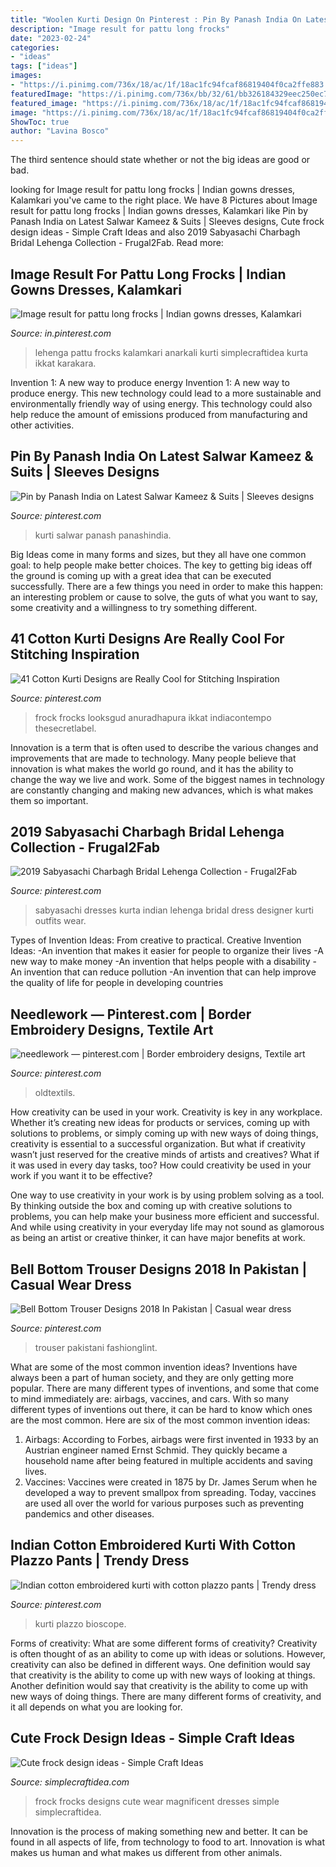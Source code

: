 ```yaml
---
title: "Woolen Kurti Design On Pinterest : Pin By Panash India On Latest Salwar Kameez &amp; Suits"
description: "Image result for pattu long frocks"
date: "2023-02-24"
categories:
- "ideas"
tags: ["ideas"]
images:
- "https://i.pinimg.com/736x/18/ac/1f/18ac1fc94fcaf86819404f0ca2ffe883.jpg"
featuredImage: "https://i.pinimg.com/736x/bb/32/61/bb326184329eec250ec760a7fa9f6bb6.jpg"
featured_image: "https://i.pinimg.com/736x/18/ac/1f/18ac1fc94fcaf86819404f0ca2ffe883.jpg"
image: "https://i.pinimg.com/736x/18/ac/1f/18ac1fc94fcaf86819404f0ca2ffe883.jpg"
ShowToc: true
author: "Lavina Bosco"
---
```



The third sentence should state whether or not the big ideas are good or bad.

	

		
looking for Image result for pattu long frocks | Indian gowns dresses, Kalamkari you've came to the right place. We have 8 Pictures about Image result for pattu long frocks | Indian gowns dresses, Kalamkari like Pin by Panash India on Latest Salwar Kameez &amp; Suits | Sleeves designs, Cute frock design ideas - Simple Craft Ideas and also 2019 Sabyasachi Charbagh Bridal Lehenga Collection - Frugal2Fab. Read more:
		
    
## Image Result For Pattu Long Frocks | Indian Gowns Dresses, Kalamkari

<img loading=lazy src="https://i.pinimg.com/736x/bb/32/61/bb326184329eec250ec760a7fa9f6bb6.jpg" onerror="this.onerror=null;this.src='https://tse1.mm.bing.net/th?id=OIP.w84KQvv7gZzGHgIEBFRkxgHaKm&amp;pid=15.1';" alt="Image result for pattu long frocks | Indian gowns dresses, Kalamkari">

_Source: in.pinterest.com_

>lehenga pattu frocks kalamkari anarkali kurti simplecraftidea kurta ikkat karakara. 

	

Invention 1: A new way to produce energy
Invention 1: A new way to produce energy. This new technology could lead to a more sustainable and environmentally friendly way of using energy. This technology could also help reduce the amount of emissions produced from manufacturing and other activities.

    
## Pin By Panash India On Latest Salwar Kameez &amp; Suits | Sleeves Designs

<img loading=lazy src="https://i.pinimg.com/736x/34/7d/b3/347db3e3cf30a657b2a47ad065439b3a.jpg" onerror="this.onerror=null;this.src='https://tse1.mm.bing.net/th?id=OIP.ZFwK4mpQyVo4hYuE7OwKLQHaKX&amp;pid=15.1';" alt="Pin by Panash India on Latest Salwar Kameez &amp; Suits | Sleeves designs">

_Source: pinterest.com_

>kurti salwar panash panashindia. 

	

Big Ideas come in many forms and sizes, but they all have one common goal: to help people make better choices. The key to getting big ideas off the ground is coming up with a great idea that can be executed successfully. There are a few things you need in order to make this happen: an interesting problem or cause to solve, the guts of what you want to say, some creativity and a willingness to try something different.

    
## 41 Cotton Kurti Designs Are Really Cool For Stitching Inspiration

<img loading=lazy src="https://i.pinimg.com/736x/73/2e/f6/732ef69c464fa364610bf7d77fec7d4c.jpg" onerror="this.onerror=null;this.src='https://tse3.mm.bing.net/th?id=OIP.zGO-IaZ8aYMD-6ntGW4vbwHaJ3&amp;pid=15.1';" alt="41 Cotton Kurti Designs are Really Cool for Stitching Inspiration">

_Source: pinterest.com_

>frock frocks looksgud anuradhapura ikkat indiacontempo thesecretlabel. 

	

Innovation is a term that is often used to describe the various changes and improvements that are made to technology. Many people believe that innovation is what makes the world go round, and it has the ability to change the way we live and work. Some of the biggest names in technology are constantly changing and making new advances, which is what makes them so important.

    
## 2019 Sabyasachi Charbagh Bridal Lehenga Collection - Frugal2Fab

<img loading=lazy src="https://i.pinimg.com/736x/f2/29/04/f22904d3f555f1f704c60b1465a0ad6b.jpg" onerror="this.onerror=null;this.src='https://tse3.mm.bing.net/th?id=OIP.BDeAJc1j3emlrnSRLny0ugHaJ4&amp;pid=15.1';" alt="2019 Sabyasachi Charbagh Bridal Lehenga Collection - Frugal2Fab">

_Source: pinterest.com_

>sabyasachi dresses kurta indian lehenga bridal dress designer kurti outfits wear. 

	

Types of Invention Ideas: From creative to practical.
Creative Invention Ideas: 
-An invention that makes it easier for people to organize their lives 
-A new way to make money 
-An invention that helps people with a disability 
-An invention that can reduce pollution 
-An invention that can help improve the quality of life for people in developing countries

    
## Needlework — Pinterest.com | Border Embroidery Designs, Textile Art

<img loading=lazy src="https://i.pinimg.com/736x/18/ac/1f/18ac1fc94fcaf86819404f0ca2ffe883.jpg" onerror="this.onerror=null;this.src='https://tse2.mm.bing.net/th?id=OIP.tnpoCGlDTKjLJoURE8TFKwHaNM&amp;pid=15.1';" alt="needlework — pinterest.com | Border embroidery designs, Textile art">

_Source: pinterest.com_

>oldtextils. 

	

How creativity can be used in your work.
Creativity is key in any workplace. Whether it’s creating new ideas for products or services, coming up with solutions to problems, or simply coming up with new ways of doing things, creativity is essential to a successful organization.
But what if creativity wasn’t just reserved for the creative minds of artists and creatives? What if it was used in every day tasks, too? How could creativity be used in your work if you want it to be effective?

One way to use creativity in your work is by using problem solving as a tool. By thinking outside the box and coming up with creative solutions to problems, you can help make your business more efficient and successful. And while using creativity in your everyday life may not sound as glamorous as being an artist or creative thinker, it can have major benefits at work.

    
## Bell Bottom Trouser Designs 2018 In Pakistan | Casual Wear Dress

<img loading=lazy src="https://i.pinimg.com/736x/ac/3d/a7/ac3da767c7428ab718b95b204601774b.jpg" onerror="this.onerror=null;this.src='https://tse1.mm.bing.net/th?id=OIP.eYnQRPC8wI_VAimIMturKQHaLK&amp;pid=15.1';" alt="Bell Bottom Trouser Designs 2018 In Pakistan | Casual wear dress">

_Source: pinterest.com_

>trouser pakistani fashionglint. 

	

What are some of the most common invention ideas?
Inventions have always been a part of human society, and they are only getting more popular. There are many different types of inventions, and some that come to mind immediately are: airbags, vaccines, and cars. With so many different types of inventions out there, it can be hard to know which ones are the most common. Here are six of the most common invention ideas: 
1) Airbags: According to Forbes, airbags were first invented in 1933 by an Austrian engineer named Ernst Schmid. They quickly became a household name after being featured in multiple accidents and saving lives. 
2) Vaccines: Vaccines were created in 1875 by Dr. James Serum when he developed a way to prevent smallpox from spreading. Today, vaccines are used all over the world for various purposes such as preventing pandemics and other diseases.

    
## Indian Cotton Embroidered Kurti With Cotton Plazzo Pants | Trendy Dress

<img loading=lazy src="https://i.pinimg.com/736x/57/c2/1a/57c21a2369e49a39848974d540445c6b.jpg" onerror="this.onerror=null;this.src='https://tse3.mm.bing.net/th?id=OIP.Prb83sW9m93LncMk8qwqwgHaK8&amp;pid=15.1';" alt="Indian cotton embroidered kurti with cotton plazzo pants | Trendy dress">

_Source: pinterest.com_

>kurti plazzo bioscope. 

	

Forms of creativity: What are some different forms of creativity?
Creativity is often thought of as an ability to come up with ideas or solutions. However, creativity can also be defined in different ways. One definition would say that creativity is the ability to come up with new ways of looking at things. Another definition would say that creativity is the ability to come up with new ways of doing things. There are many different forms of creativity, and it all depends on what you are looking for.

    
## Cute Frock Design Ideas - Simple Craft Ideas

<img loading=lazy src="http://simplecraftidea.com/wp-content/uploads/2017/12/frock-design-ideas-9.jpg" onerror="this.onerror=null;this.src='https://tse3.mm.bing.net/th?id=OIP.wAS2Ouh0cb2d7TzffnoO1gHaJ4&amp;pid=15.1';" alt="Cute frock design ideas - Simple Craft Ideas">

_Source: simplecraftidea.com_

>frock frocks designs cute wear magnificent dresses simple simplecraftidea. 

	

Innovation is the process of making something new and better. It can be found in all aspects of life, from technology to food to art. Innovation is what makes us human and what makes us different from other animals.

